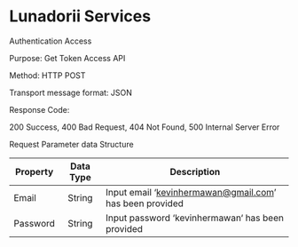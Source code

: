 # Lunadorii Services

Authentication Access

Purpose: Get Token Access API

Method: HTTP POST

Transport message format: JSON

Response Code:  

200 Success, 400 Bad Request, 404 Not Found, 500 Internal Server Error

Request Parameter data Structure

| Property      | Data Type     | Description                                             |
| ------------- |:-------------:| --------------------------------------------------------|
| Email         | String        | Input email ‘kevinhermawan@gmail.com’ has been provided |
| Password      | String        | Input password ‘kevinhermawan‘ has been provided        |